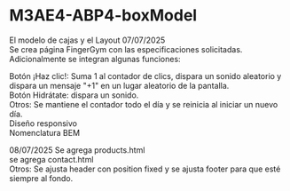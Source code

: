 # M3AE4-ABP4-boxModel
El modelo de cajas y el Layout
07/07/2025  
Se crea página FingerGym con las especificaciones solicitadas.  
Adicionalmente se integran algunas funciones:  

Botón ¡Haz clic!: Suma 1 al contador de clics, dispara un sonido aleatorio y dispara un mensaje "+1" en un lugar aleatorio de la pantalla.  
Botón Hidrátate: dispara un sonido.  
Otros: Se mantiene el contador todo el día y se reinicia al iniciar un nuevo día.  
Diseño responsivo  
Nomenclatura BEM  

08/07/2025
Se agrega products.html  
se agrega contact.html  
Otros: Se ajusta header con position fixed y se ajusta footer para que esté siempre al fondo.

